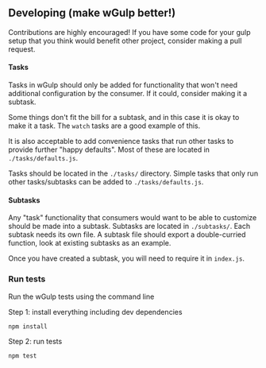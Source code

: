 ## Developing (make wGulp better!)

Contributions are highly encouraged! If you have some code for your gulp setup that you think would benefit other project, consider making a pull request.

#### Tasks
Tasks in wGulp should only be added for functionality that won't need additional configuration by the consumer. If it could, consider making it a subtask.

Some things don't fit the bill for a subtask, and in this case it is okay to make it a task. The `watch` tasks are a good example of this.

It is also acceptable to add convenience tasks that run other tasks to provide further "happy defaults". Most of these are located in `./tasks/defaults.js`.

Tasks should be located in the `./tasks/` directory. Simple tasks that only run other tasks/subtasks can be added to `./tasks/defaults.js`.

#### Subtasks
Any "task" functionality that consumers would want to be able to customize should be made into a subtask. Subtasks are located in `./subtasks/`. Each subtask needs its own file. A subtask file should export a double-curried function, look at existing subtasks as an example.

Once you have created a subtask, you will need to require it in `index.js`.


### Run tests

Run the wGulp tests using the command line

Step 1: install everything including dev dependencies

    npm install

Step 2: run tests

    npm test
